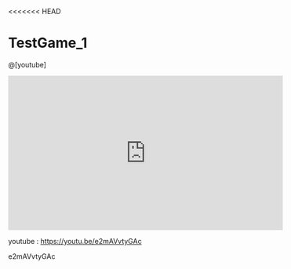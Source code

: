 <<<<<<< HEAD
# TestGame_1

@[youtube]

<iframe width="560" height="315" src="https://www.youtube.com/embed/e2mAVvtyGAc" frameborder="0" allowfullscreen></iframe>

youtube : https://youtu.be/e2mAVvtyGAc

e2mAVvtyGAc
